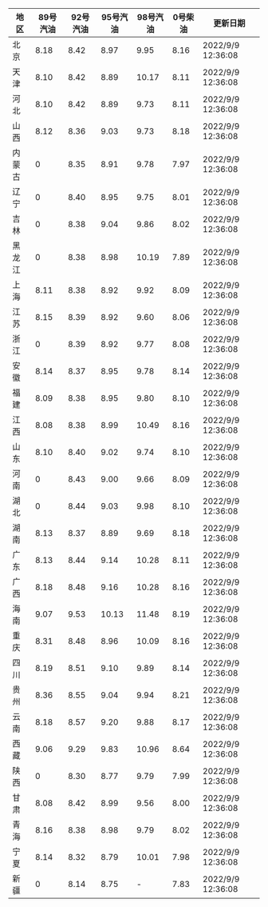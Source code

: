 | 地区 | 89号汽油 | 92号汽油 | 95号汽油 | 98号汽油 | 0号柴油 | 更新日期 |
| --- | --- | --- | --- | --- | --- | --- |
| 北京 | 8.18 | 8.42 | 8.97 | 9.95 | 8.16 | 2022/9/9 12:36:08 |
| 天津 | 8.10 | 8.42 | 8.89 | 10.17 | 8.11 | 2022/9/9 12:36:08 |
| 河北 | 8.10 | 8.42 | 8.89 | 9.73 | 8.11 | 2022/9/9 12:36:08 |
| 山西 | 8.12 | 8.36 | 9.03 | 9.73 | 8.18 | 2022/9/9 12:36:08 |
| 内蒙古 | 0 | 8.35 | 8.91 | 9.78 | 7.97 | 2022/9/9 12:36:08 |
| 辽宁 | 0 | 8.40 | 8.95 | 9.75 | 8.01 | 2022/9/9 12:36:08 |
| 吉林 | 0 | 8.38 | 9.04 | 9.86 | 8.02 | 2022/9/9 12:36:08 |
| 黑龙江 | 0 | 8.38 | 8.98 | 10.19 | 7.89 | 2022/9/9 12:36:08 |
| 上海 | 8.11 | 8.38 | 8.92 | 9.92 | 8.09 | 2022/9/9 12:36:08 |
| 江苏 | 8.15 | 8.39 | 8.92 | 9.60 | 8.06 | 2022/9/9 12:36:08 |
| 浙江 | 0 | 8.39 | 8.92 | 9.77 | 8.08 | 2022/9/9 12:36:08 |
| 安徽 | 8.14 | 8.37 | 8.95 | 9.78 | 8.14 | 2022/9/9 12:36:08 |
| 福建 | 8.09 | 8.38 | 8.95 | 9.80 | 8.10 | 2022/9/9 12:36:08 |
| 江西 | 8.08 | 8.38 | 8.99 | 10.49 | 8.16 | 2022/9/9 12:36:08 |
| 山东 | 8.10 | 8.40 | 9.02 | 9.74 | 8.10 | 2022/9/9 12:36:08 |
| 河南 | 0 | 8.43 | 9.00 | 9.66 | 8.09 | 2022/9/9 12:36:08 |
| 湖北 | 0 | 8.44 | 9.03 | 9.98 | 8.10 | 2022/9/9 12:36:08 |
| 湖南 | 8.13 | 8.37 | 8.89 | 9.69 | 8.18 | 2022/9/9 12:36:08 |
| 广东 | 8.13 | 8.44 | 9.14 | 10.28 | 8.11 | 2022/9/9 12:36:08 |
| 广西 | 8.18 | 8.48 | 9.16 | 10.28 | 8.16 | 2022/9/9 12:36:08 |
| 海南 | 9.07 | 9.53 | 10.13 | 11.48 | 8.19 | 2022/9/9 12:36:08 |
| 重庆 | 8.31 | 8.48 | 8.96 | 10.09 | 8.16 | 2022/9/9 12:36:08 |
| 四川 | 8.19 | 8.51 | 9.10 | 9.89 | 8.14 | 2022/9/9 12:36:08 |
| 贵州 | 8.36 | 8.55 | 9.04 | 9.94 | 8.21 | 2022/9/9 12:36:08 |
| 云南 | 8.18 | 8.57 | 9.20 | 9.88 | 8.17 | 2022/9/9 12:36:08 |
| 西藏 | 9.06 | 9.29 | 9.83 | 10.96 | 8.64 | 2022/9/9 12:36:08 |
| 陕西 | 0 | 8.30 | 8.77 | 9.79 | 7.99 | 2022/9/9 12:36:08 |
| 甘肃 | 8.08 | 8.42 | 8.99 | 9.56 | 8.00 | 2022/9/9 12:36:08 |
| 青海 | 8.16 | 8.38 | 8.98 | 9.79 | 8.02 | 2022/9/9 12:36:08 |
| 宁夏 | 8.14 | 8.32 | 8.79 | 10.01 | 7.98 | 2022/9/9 12:36:08 |
| 新疆 | 0 | 8.14 | 8.75 | - | 7.83 | 2022/9/9 12:36:08 |

